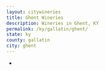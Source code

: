 ```yaml
---
layout: citywineries
title: Ghent Wineries
description: Wineries in Ghent, KY
permalink: /ky/gallatin/ghent/
state: ky
county: gallatin
city: ghent
---
```

-

